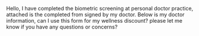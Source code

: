 Hello, I have completed the biometric screening at personal doctor practice, attached is the completed from signed by my doctor. Below is my doctor information, can I use this form for my wellness discount? please let me know if you have any questions or concerns? 
